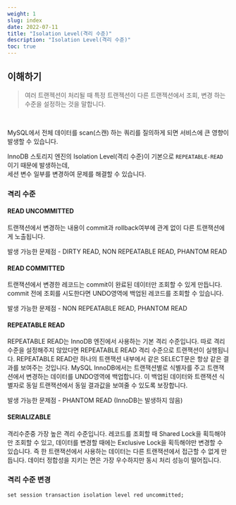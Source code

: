 ```yaml
---
weight: 1
slug: index
date: 2022-07-11
title: "Isolation Level(격리 수준)"
description: "Isolation Level(격리 수준)"
toc: true
---
```


## 이해하기

> 여러 트랜젝션이 처리될 때 특정 트랜젝션이 다른 트랜젝션에서 조회, 변경 하는 수준을 설정하는 것을 말합니다.

<br>

MySQL에서 전체 데이터를 scan(스캔) 하는 쿼리를 질의하게 되면 서비스에 큰 영향이 발생할 수 있습니다.

InnoDB 스토리지 엔진의 Isolation Level(격리 수준)이 기본으로 `REPEATABLE-READ` 이기 때문에 발생하는데,<br>
세션 변수 일부를 변경하여 문제를 해결할 수 있습니다.

### 격리 수준

#### READ UNCOMMITTED

트랜잭션에서 변경하는 내용이 commit과 rollback여부에 관계 없이 다른 트랜잭션에게 노출됩니다. 

발생 가능한 문제점 - DIRTY READ, NON REPEATABLE READ, PHANTOM READ

#### READ COMMITTED

트랜잭션에서 변경한 레코드는 commit이 완료된 데이터만 조회할 수 있게 만듭니다. commit 전에 조회를 시도한다면 UNDO영역에 백업된 레코드를 조회할 수 있습니다.

발생 가능한 문제점 - NON REPEATABLE READ, PHANTOM READ

#### REPEATABLE READ

REPEATABLE READ는 InnoDB 엔진에서 사용하는 기본 격리 수준입니다. 따로 격리 수준을 설정해주지 않았다면 REPEATABLE READ 격리 수준으로 트랜잭션이 실행됩니다. REPEATABLE READ란 하나의 트랜잭션 내부에서 같은 SELECT문은 항상 같은 결과를 보여주는 것입니다. MySQL InnoDB에서는 트랜잭션별로 식별자를 주고 트랜잭션에서 변경하는 데이터를 UNDO영역에 백업합니다. 이 백업된 데이터와 트랜잭션 식별자로 동일 트랜잭션에서 동일 결과값을 보여줄 수 있도록 보장합니다.

발생 가능한 문제점 - PHANTOM READ (InnoDB는 발생하지 않음)

#### SERIALIZABLE

격리수준중 가장 높은 격리 수준입니다. 레코드를 조회할 때 Shared Lock을 획득해야만 조회할 수 있고, 데이터를 변경할 때에는 Exclusive Lock을 획득해야만 변경할 수 있습니다. 즉 한 트랜잭션에서 사용하는 데이터는 다른 트랜잭션에서 접근할 수 없게 만듭니다. 데이터 정합성을 지키는 면은 가장 우수하지만 동시 처리 성능이 떨어집니다.

### 격리 수준 변경

```
set session transaction isolation level red uncommitted;
```
